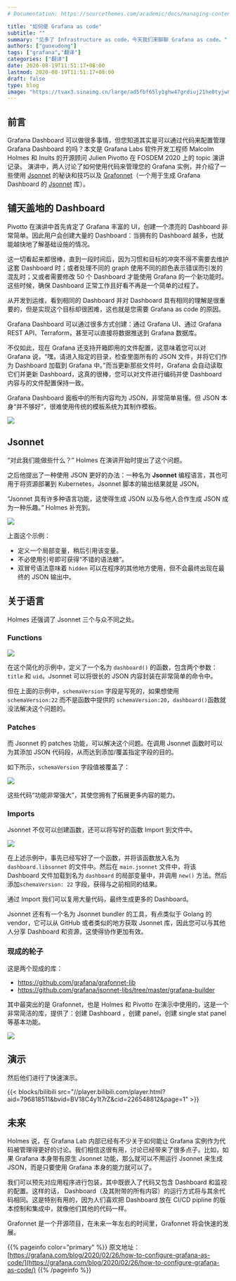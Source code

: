 ```yaml
---
# Documentation: https://sourcethemes.com/academic/docs/managing-content/

title: "如何使 Grafana as code"
subtitle: ""
summary: "见多了 Infrastructure as code，今天我们来聊聊 Grafana as code。"
authors: ["guoxudong"]
tags: ["grafana","翻译"]
categories: ["翻译"]
date: 2020-08-19T11:51:17+08:00
lastmod: 2020-08-19T11:51:17+08:00
draft: false
type: blog
image: "https://tvax3.sinaimg.cn/large/ad5fbf65ly1ghw47grdiuj21he0tyjw8.jpg"
---
```

## 前言

Grafana Dashboard 可以做很多事情，但您知道其实是可以通过代码来配置管理 Grafana Dashboard 的吗？本文是 Grafana Labs 软件开发工程师 Malcolm Holmes 和 Inuits 的开源顾问 Julien Pivotto 在 FOSDEM 2020 上的 topic 演讲记录。 演讲中，两人讨论了如何使用代码来管理您的 Grafana 实例，并介绍了一些使用 [Jsonnet](http://jsonnet.org/) 的秘诀和技巧以及 [Grafonnet](https://github.com/grafana/grafonnet-libs)（一个用于生成 Grafana Dashboard 的 [Jsonnet](http://jsonnet.org/) 库）。

## 铺天盖地的 Dashboard

Pivotto 在演讲中首先肯定了 Grafana 丰富的 UI，创建一个漂亮的 Dashboard 非常简单。因此用户会创建大量的 Dashboard：当拥有的 Dashboard 越多，也就能越快地了解基础设施的情况。

这一切看起来都很棒，直到一段时间后，因为习惯和目标的冲突不得不需要去维护这套 Dashboard 时；或者处理不同的 graph 使用不同的颜色表示错误而引发的混乱时；又或者需要修改 50 个 Dashboard 才能使用 Grafana 的一个新功能时。这些时候，确保 Dashboard 正常工作且好看不再是一个简单的过程了。

从开发到运维，看到相同的 Dashboard 并对 Dashboard 具有相同的理解是很重要的，但是实现这个目标却很困难，这也就是您需要 Grafana as code 的原因。

Grafana Dashboard 可以通过很多方式创建：通过 Grafana UI、通过 Grafana REST API、Terraform，甚至可以直接将数据推送到 Grafana 数据库。

不仅如此，现在 Grafana 还支持开箱即用的文件配置，这意味着您可以对 Grafana 说，“嘿，请进入指定的目录，检查里面所有的 JSON 文件，并将它们作为 Dashboard 加载到 Grafana 中。”而当更新那些文件时，Grafana 会自动读取它们并更新 Dashboard，这真的很棒，您可以对文件进行编码并使  Dashboard 内容与的文件配置保持一致。

Grafana Dashboard 面板中的所有内容均为 JSON，非常简单易懂。但 JSON 本身“并不够好”，很难使用传统的模板系统为其制作模板。

![](https://tvax1.sinaimg.cn/large/ad5fbf65gy1ghw6c59vh8j22bc1avwlg.jpg)

## Jsonnet

“对此我们能做些什么？” Holmes 在演讲开始时提出了这个问题。

之后他提出了一种使用 JSON 更好的办法：一种名为 **Jsonnet** 编程语言，其也可用于将资源部署到 Kubernetes，Jsonnet 脚本的输出结果就是 JSON。

“Jsonnet 具有许多种语言功能，这使得生成 JSON 以及与他人合作生成 JSON 成为一种乐趣。” Holmes 补充到。

![](https://tva2.sinaimg.cn/large/ad5fbf65gy1ghw6vj3mn3j22bc1av450.jpg)

上面这个示例：

- 定义一个局部变量，稍后引用该变量。
- 不必使用引号即可获得“不错的语法糖”。
- 双冒号语法意味着 `hidden` 可以在程序的其他地方使用，但不会最终出现在最终的 JSON 输出中。

## 关于语言

Holmes 还强调了 Jsonnet 三个与众不同之处。

### Functions

![](https://tvax1.sinaimg.cn/large/ad5fbf65gy1ghw76mjmj8j22bc1av0yt.jpg)

在这个简化的示例中，定义了一个名为 `dashboard()` 的函数，包含两个参数：`title` 和 `uid`。Jsonnet 可以将很长的 JSON 内容封装在非常简单的命令中。

但在上面的示例中，`schemaVersion` 字段是写死的，如果想使用 `schemaVersion:22` 而不是函数中提供的 `schemaVersion:20`，`dashboard()`函数就没法解决这个问题的。

### Patches

而 Jsonnet 的 patches 功能，可以解决这个问题。在调用 Jsonnet 函数时可以为其添加 JSON 代码段，从而达到添加/覆盖指定字段的目的。

如下所示，`schemaVersion` 字段值被覆盖了：

![](https://tva1.sinaimg.cn/large/ad5fbf65gy1ghw7lembckj22bc1av0y8.jpg)

这些代码“功能非常强大”，其使您拥有了拓展更多内容的能力。

### Imports

Jsonnet 不仅可以创建函数，还可以将写好的函数 Import 到文件中。

![](https://tva4.sinaimg.cn/large/ad5fbf65gy1ghw8jfq0s1j22bc1avjyc.jpg)

在上述示例中，事先已经写好了一个函数，并将该函数放入名为 `dashboard.libsonnet` 的文件中。然后在 `main.jsonnet` 文件中，将该 Dashboard 文件加载到名为 `dashboard` 的局部变量中，并调用 `new()` 方法。然后添加`schemaVersion: 22` 字段，获得与之前相同的结果。

通过 Import 我们可以复用大量代码，最终生成更多的 Dashboard。

Jsonnet 还有有一个名为 Jsonnet bundler 的工具，有点类似于 Golang 的 vendor，它可以从 GitHub 或者类似的地方获取 Jsonnet 库，因此您可以与其他人分享 Dashboard 和资源，这使得协作更加有效。

### 现成的轮子

这是两个现成的库：

- https://github.com/grafana/grafonnet-lib
- https://github.com/grafana/jsonnet-libs/tree/master/grafana-builder

其中最突出的是 Grafonnet，也是 Holmes 和 Pivotto 在演示中使用的，这是一个非常简洁的库，提供了：创建 Dashboard ，创建 panel，创建 single stat panel 等基本功能。

![](https://tva4.sinaimg.cn/large/ad5fbf65gy1ghw9403k2zj22bc1avk2w.jpg)

## 演示

然后他们进行了快速演示。

{{< blocks/bilibili src="//player.bilibili.com/player.html?aid=796818511&bvid=BV18C4y1t7rZ&cid=226548812&page=1" >}}

## 未来

Holmes 说，在 Grafana Lab 内部已经有不少关于如何能让 Grafana 实例作为代码被管理得更好的讨论。我们相信这很有用，讨论已经带来了很多点子。比如，如果 Grafana 本身带有原生 Jsonnet 功能，那么就可以不用运行 Jsonnet 来生成 JSON，而是只要使用 Grafana 本身的能力就可以了。

我们可以预先对应用程序进行包装，其中既嵌入了代码又包含 Dashboard 和监视的配置。这样的话， Dashboard（及其附带的所有内容）的运行方式将与其余代码相同。这是特别有用的，因为人们喜欢把 Dashboard 放在 CI/CD pipline 的版本控制和集成中，就像他们其他的代码一样。

Grafonnet 是一个开源项目，在未来一年左右的时间里，Grafonnet 将会快速的发展。

{{% pageinfo color="primary" %}}
原文地址：[https://grafana.com/blog/2020/02/26/how-to-configure-grafana-as-code/](https://grafana.com/blog/2020/02/26/how-to-configure-grafana-as-code/)
{{% /pageinfo %}}
